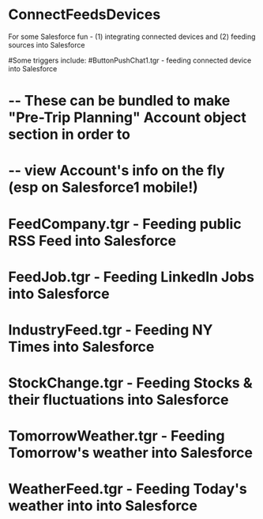 # ConnectFeedsDevices
For some Salesforce fun - (1) integrating connected devices and (2) feeding sources into Salesforce

#Some triggers include:
#ButtonPushChat1.tgr - feeding connected device into Salesforce

# -- These can be bundled to make "Pre-Trip Planning" Account object section in order to
# -- view Account's info on the fly (esp on Salesforce1 mobile!)
# FeedCompany.tgr - Feeding public RSS Feed into Salesforce
# FeedJob.tgr - Feeding LinkedIn Jobs into Salesforce 
# IndustryFeed.tgr - Feeding NY Times into Salesforce 
# StockChange.tgr - Feeding Stocks & their fluctuations into Salesforce
# TomorrowWeather.tgr - Feeding Tomorrow's weather into Salesforce
# WeatherFeed.tgr - Feeding Today's weather into into Salesforce

